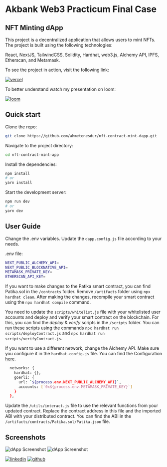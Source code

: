 # Akbank Web3 Practicum Final Case
## NFT Minting dApp

This project is a decentralized application that allows users to mint NFTs. The project is built using the following technologies:

React, NextJS, TailwindCSS, Solidity, Hardhat, web3.js, Alchemy API, IPFS, Etherscan, and Metamask.

To see the project in action, visit the following link:

[![vercel](https://img.shields.io/badge/vercel-230?style=for-the-badge&logo=vercel&logoColor=white)](https://nft-contract-mint-app.vercel.app/)

To better understand watch my presentation on loom:

[![loom](https://img.shields.io/badge/loom-230?style=for-the-badge&logo=loom&logoColor=white)](https://www.loom.com/share/e04f833c53114d5cb36321f1be159acc)

## Quick start

Clone the repo:

```bash
git clone https://github.com/ahmetenesdur/nft-contract-mint-dapp.git
```

Navigate to the project directory:

```bash
cd nft-contract-mint-app
```

Install the dependencies:

```bash
npm install
# or
yarn install
```


Start the development server:

```bash
npm run dev
# or
yarn dev
```

## User Guide

Change the .env variables. Update the `dapp.config.js` file according to your needs.

.env file:
```bash
NEXT_PUBLIC_ALCHEMY_API=
NEXT_PUBLIC_BLOCKNATIVE_API=
METAMASK_PRIVATE_KEY=
ETHERSCAN_API_KEY=
```

If you want to make changes to the Patika smart contract, you can find Patika.sol in the `/contracts` folder. Remove `/artifacts` folder using `npx hardhat clean`. After making the changes, recompile your smart contract using the `npx hardhat compile` command.

You need to update the `scripts/whitelist.js` file with your whitelisted user accounts and deploy and verify your smart contract on the blockchain. For this, you can find the _deploy_ & _verify_ scripts in the `/scripts` folder. You can run these scripts using the commands `npx hardhat run scripts/deployContract.js` and `npx hardhat run scripts/verifyContract.js`.

If you want to use a different network, change the Alchemy API. Make sure you configure it in the `hardhat.config.js` file. You can find the Configuration [here](https://hardhat.org/config/#networks-configuration).

```bash
  networks: {
    hardhat: {},
    goerli: {
      url: `${process.env.NEXT_PUBLIC_ALCHEMY_API}`,
      accounts: [`0x${process.env.METAMASK_PRIVATE_KEY}`]
    }
  },
```

Update the `/utils/interact.js` file to use the relevant functions from your updated contract. Replace the contract address in this file and the imported ABI with your distributed contract. You can find the ABI in the `/artifacts/contracts/Patika.sol/Patika.json` file.

## Screenshots

![dApp Screenshot](https://i.imgur.com/NhMEBCW.png)
![dApp Screenshot](https://i.imgur.com/ge6KDs8.png)

[![linkedin](https://img.shields.io/badge/linkedin-230?style=for-the-badge&logo=linkedin&logoColor=white)](https://www.linkedin.com/in/ahmetenesdur/) [![github](https://img.shields.io/badge/github-230?style=for-the-badge&logo=github&logoColor=white)](https://github.com/ahmetenesdur)
